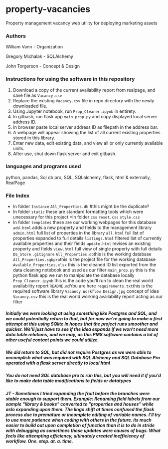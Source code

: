 # property-vacancies
Property management vacancy web utility for deploying marketing assets

### Authors
William Vann - Organization

Gregory Michalak - SQLAlchemy

John Torgerson - Concept & Design

### Instructions for using the software in this repository
1. Download a copy of the current availability report from realpage, and save file as `Vacancy.csv`
2. Replace the existing `Vacancy.csv` file in repo directory with the newly downloaded file.
3. Using Jupyter notebook, run `Prop_Cleaner.ipynb` in entirety.
4. In gitbash, run flask app `main_prop.py` and copy displayed local server address ID.
5. In browser paste local server address ID as filepath in the address bar.
6. A webpage will appear showing the list of all current existing properties stored in this library.
7. Enter new data, edit existing data, and view all or only currently available units.
8. After use, shut down flask server and exit gitbash.

### languages and programs used
python, pandas, Sql db pro, SQL, SQLalchemy, flask, html & externally, RealPage

### File Index
* In folder `Instance`
    `All_Properties.db` #this might be the duplicate?
* In folder `static` these are standard formatting tools which were unecessary for this project
    *In folder `css` 
        `reset.css`
        `style.css`
* In folder `templates` these are our working webpages for this database
    `add.html` adds a new property and fields to the management library
    `admin.html` full list of properties in the library
    `all.html` full list of properties expanded to full details
    `listings.html` filtered list of currently available properties and their fields
    `update.html` revises an existing property and fields
    `view.html` full view of single property with full details  
`DS_Store`
`.gitignore`
`All_Properties.db`this is the working database
`All_Properties.sqbpro`this is the project file for the working database
`Avalable_Properties.xlsx` this is the cleaned ID list exported from the data cleaning notebook and used as our filter
`main_prop.py` this is the python flask app we run to manipulate the database locally
`Prop_Cleaner.ipynb` this is the code you'll run to clean the real world availability report
`README.md`You are here
`requirements.txt`this is the required software library
`Vacancy Workflow Design.jpg` concept of idea
`Vacancy.csv` this is the real world working availability report acting as our filter

##### Initially we were looking at using something like Postgres and SQL, and we could potentially return to that, but for now we're going to make a first attempt at this using SQlite in hopes that the project runs smoother and quicker. We'll just have to see if the idea expands if we won't need more data table relations, and we may, as this PMS software contains a lot of other useful contact points we could utilize.

##### We did return to SQL, but did not require Postgres as we were able to accomplish what was required with SQL Alchemy and SQL Database Pro operated with a flask server directly to local html

##### You do not need SQL database pro to run this, but you will need it if you'd like to make data table modifications to fields or datatypes

##### JT - Sometimes I tried expanding the fruit before the branches were stable enough to support them. Example: Renaming field labels from our sample "library & books" converted to "properties and houses" while aslo expanding upon them. The lingo shift at times confused the flask process due to premature or incomplete editing of variable names. I'll try to use more patience when coding with others in the future. its much easier to build out upon completion of function than it is to do in stride with debugging as sometimes those updates were causes of bugs. What feels like attempting efficiency, ultimately created inefficiency of workflow. One. step. at. a. time.


